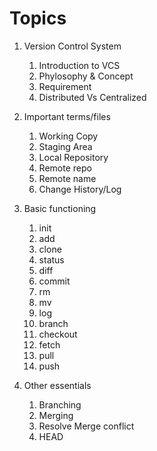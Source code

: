 # Topics

1. Version Control System	
	1. Introduction to VCS
	2. Phylosophy & Concept
	3. Requirement
	4. Distributed Vs Centralized
	
2. Important terms/files	
	1. Working Copy	
	2. Staging Area
	3. Local Repository
	4. Remote repo
	5. Remote name
	6. Change History/Log
	
3. Basic functioning	
	1. init
	2. add
	3. clone
	4. status
	5. diff
	6. commit
	7. rm 
	8. mv
	9. log
	10. branch
	11. checkout 
	12. fetch
	13. pull
	14. push

4. Other essentials 	
	1. Branching
	2. Merging
	3. Resolve Merge conflict
	4. HEAD
